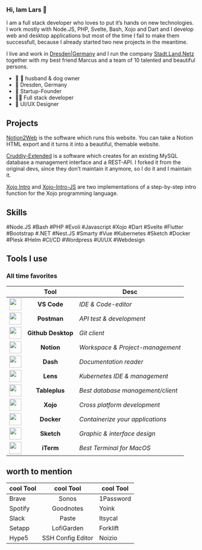 ### Hi, Iam Lars 👋

I am a full stack developer who loves to put it’s hands on new technologies. I work mostly with Node.JS, PHP, Svelte, Bash, Xojo and Dart and I develop web and desktop applications but most of the time I fail to make them successfull, because I already started two new projects in the meantime.

I live and work in [Dresden|Germany](https://w3w.co/benutzen.ehrlich.besorgen) and I run the company [Stadt.Land.Netz](https://stadtlandnetz.de) together with my best friend Marcus and a team of 10 talented and beautiful persons.

- 🤵  🐩  husband & dog owner
- 📍  Dresden, Germany
- 🚀  Startup-Founder
- 🧑‍💻  Full stack developer
- 📐  UI/UX Designer

## Projects
[Notion2Web](https://github.com/VanDerLars/Notion2Web) is the software which runs this website. You can take a Notion HTML export and it turns it into a beautiful, themable website.

[Cruddiy-Extended](https://github.com/VanDerLars/cruddiy-extended) is a software which creates for an existing MySQL database a management interface and a REST-API. I forked it from the original devs, since they don’t maintain it anymore, so I do it and I maintain it.

[Xojo Intro](https://github.com/VanDerLars/xojo-intro) and [Xojo-Intro-JS](https://github.com/VanDerLars/xojo_intro_js) are two implementations of a step-by-step intro function for the Xojo programming language.


## Skills
#Node.JS #Bash #PHP #Evoli #Javascript #Xojo #Dart #Svelte #Flutter
#Bootstrap #.NET #Nest.JS #Smarty #Vue #Kubernetes #Sketch #Docker 
#Plesk #Helm #CI/CD #Wordpress #UI/UX #Webdesign


## Tools I use
### All time favorites

|               | Tool          | Desc    |
| ------------- |:-------------:| ------- |
| <img src="https://user-images.githubusercontent.com/9517567/158201438-1552e511-d2ac-4bba-8a9c-63aff676813a.png" width="32" height="32"> | **VS Code** | _IDE & Code-editor_ |
| <img src="https://user-images.githubusercontent.com/9517567/158201392-8bf74964-d2f7-415f-8cdf-340685e54458.png" width="32" height="32"> | **Postman** |  _API test & development_ |
| <img src="https://user-images.githubusercontent.com/9517567/158200971-fb4957fd-c534-4c38-8cb9-1216f36e5a10.png" width="32" height="32"> | **Github Desktop** | _Git client_ |
| <img src="https://user-images.githubusercontent.com/9517567/158201410-1730eaac-66f5-4ce2-bbd2-90a594919098.png" width="32" height="32"> | **Notion** | _Workspace & Project-management_ |
| <img src="https://user-images.githubusercontent.com/9517567/158201021-e7b8ad1e-b59c-4fe9-817f-90015a9b4800.png" width="32" height="32"> | **Dash** | _Documentation reader_ |
| <img src="https://user-images.githubusercontent.com/9517567/158201056-cc30b0a4-fc99-41ad-a41d-2af0b1a808c4.png" width="32" height="32"> | **Lens** | _Kubernetes IDE & management_ |
| <img src="https://user-images.githubusercontent.com/9517567/158201460-29b84f59-c2d7-4a61-b485-d924020675d0.png" width="32" height="32"> | **Tableplus** | _Best database management/client_ |
| <img src="https://user-images.githubusercontent.com/9517567/158201100-f5be45cc-f865-4ff4-b353-31d43888df26.png" width="32" height="32"> | **Xojo** | _Cross platform development_ |
| <img src="https://user-images.githubusercontent.com/9517567/158201353-3bc99909-0c65-445f-8b8d-3f3b0a3f702f.png" width="32" height="32"> | **Docker** | _Containerize your applications_ |
| <img src="https://user-images.githubusercontent.com/9517567/158201143-0cb555d5-2eeb-45f4-ba1b-73a2d8c617cd.png" width="32" height="32"> | **Sketch** | _Graphic & interface design_ |
| <img src="https://user-images.githubusercontent.com/9517567/158201172-220f7a39-750e-4232-9622-26a8e9a204b4.png" width="32" height="32"> | **iTerm** | _Best Terminal for MacOS_ |

## worth to mention

| cool Tool | cool Tool | cool Tool |
| --------- |:---------:| --------- |
| Brave | Sonos | 1Password |
| Spotify | Goodnotes | Yoink |
| Slack | Paste | Itsycal |
| Setapp | LofiGarden | Forklift |
| Hype5 | SSH Config Editor | Noizio |

